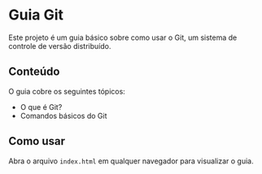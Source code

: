 # Guia Git

Este projeto é um guia básico sobre como usar o Git, um sistema de controle de versão distribuído.

## Conteúdo

O guia cobre os seguintes tópicos:

- O que é Git?
- Comandos básicos do Git

## Como usar

Abra o arquivo `index.html` em qualquer navegador para visualizar o guia.
